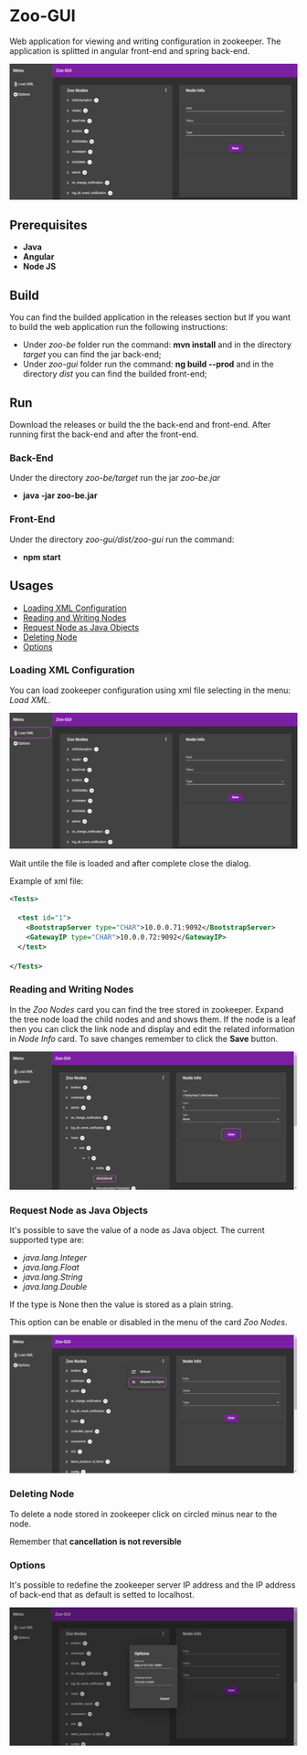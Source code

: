 # Zoo-GUI

Web application for viewing and writing configuration in zookeeper. The application is splitted in angular front-end and spring back-end.

![Screenshot](https://github.com/dave90/Zoo-GUI/blob/main/img/screen1.png)

## Prerequisites

- **Java**
- **Angular**
- **Node JS**

## Build
You can find the builded application in the releases section but If you want to build the web application run the following instructions:

- Under *zoo-be* folder run the command: **mvn install** and in the directory *target* you can find the jar back-end;
- Under *zoo-gui* folder run the command: **ng build --prod** and in the directory *dist* you can find the builded front-end;

## Run
Download the releases or build the the back-end and front-end. After running first the back-end and after the front-end.

### Back-End
Under the directory *zoo-be/target* run the jar *zoo-be.jar*

- **java -jar zoo-be.jar**

### Front-End
Under the directory *zoo-gui/dist/zoo-gui* run the command:

- **npm start**

## Usages

- [Loading XML Configuration](#loading-xml-configuration)
- [Reading and Writing Nodes](#reading-and-writing-nodes)
- [Request Node as Java Objects](#request-node-as-java-objects)
- [Deleting Node](#deleting-node)
- [Options](#options)


### Loading XML Configuration

You can load zookeeper configuration using xml file selecting in the menu: *Load XML*.

![Screenshot](https://github.com/dave90/Zoo-GUI/blob/main/img/screen2.png)

Wait untile the file is loaded and after complete close the dialog.

Example of xml file:
```xml
<Tests>
  
  <test id="1">
    <BootstrapServer type="CHAR">10.0.0.71:9092</BootstrapServer>
    <GatewayIP type="CHAR">10.0.0.72:9092</GatewayIP>
  </test>
  
</Tests>  
```    


### Reading and Writing Nodes

In the *Zoo Nodes* card you can find the tree stored in zookeeper. Expand the tree node load the child nodes and and shows them. If the node is a leaf then you can click the link node and display and edit the related information in *Node Info* card. To save changes remember to click the **Save** button.  

![Screenshot](https://github.com/dave90/Zoo-GUI/blob/main/img/screen3.png)

### Request Node as Java Objects

It's possible to save the value of a node as Java object. The current supported type are:

- *java.lang.Integer*
- *java.lang.Float*
- *java.lang.String*
- *java.lang.Double*

If the type is None then the value is stored as a plain string.

This option can be enable or disabled in the menu of the card *Zoo Nodes*.

![Screenshot](https://github.com/dave90/Zoo-GUI/blob/main/img/screen4.png)

### Deleting Node

To delete a node stored in zookeeper click on circled minus near to the node.

Remember that **cancellation is not reversible**

### Options

It's possible to redefine the zookeeper server IP address and the IP address of back-end that as default is setted to localhost.

![Screenshot](https://github.com/dave90/Zoo-GUI/blob/main/img/screen5.png)



